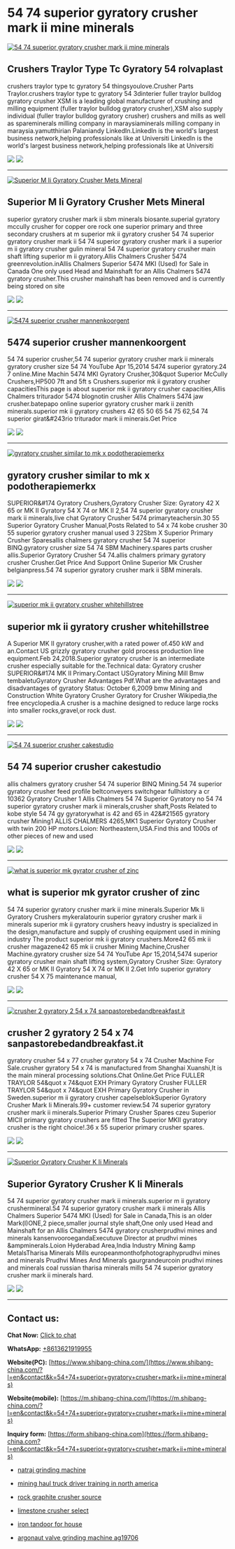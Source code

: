 # 54 74 superior gyratory crusher mark ii mine minerals

<a href="https://swt.shibang-china.com/?l=en&img&k=54+74+superior+gyratory+crusher+mark+ii+mine+minerals" target="_blank">![54 74 superior gyratory crusher mark ii mine minerals](http://static.shibang-china.com/all-800x300/952.jpg)</a>

## Crushers Traylor Type Tc Gyratory 54 rolvaplast
crushers traylor type tc gyratory 54 thingsyoulove.Crusher Parts Traylor.crushers traylor type tc gyratory 54 3dinterier fuller traylor bulldog gyratory crusher XSM is a leading global manufacturer of crushing and milling equipment (fuller traylor bulldog gyratory crusher),XSM also supply individual (fuller traylor bulldog gyratory crusher) crushers and mills as well as spareminerals milling company in maraysiaminerals milling company in maraysia.yamutthirian Palaniandy LinkedIn.LinkedIn is the world's largest business network,helping professionals like at Universiti LinkedIn is the world's largest business network,helping professionals like at Universiti


<a href="https://whatsapp.shibangsoft.com/WhatsApp.php" target="_blank" title="WhatsApp">![](http://static.shibang-china.com/icon/whatsapp.png)</a> <a href="https://swt.shibang-china.com/?l=en&icon&k=54+74+superior+gyratory+crusher+mark+ii+mine+minerals" target="_blank">![](http://static.shibang-china.com/icon/chat-en.png)</a>

---

<a href="https://swt.shibang-china.com/?l=en&img&k=54+74+superior+gyratory+crusher+mark+ii+mine+minerals" target="_blank">![Superior M Ii Gyratory Crusher Mets Mineral](http://static.shibang-china.com/all-800x300/853.jpg)</a>

## Superior M Ii Gyratory Crusher Mets Mineral
superior gyratory crusher mark ii sbm minerals biosante.superial gyratory mccully crusher for copper ore rock one superior primary and three secondary crushers at m superior mk ii gyratory crusher 54 74 superior gyratory crusher mark ii 54 74 superior gyratory crusher mark ii a superior m ii gyratory crusher gulin mineral 54 74 superior gyratory crusher main shaft lifting superior m ii gyratory.Allis Chalmers Crusher 5474 greenrevolution.inAllis Chalmers Superior 5474 MKI (Used) for Sale in Canada One only used Head and Mainshaft for an Allis Chalmers 5474 gyratory crusher.This crusher mainshaft has been removed and is currently being stored on site


<a href="https://whatsapp.shibangsoft.com/WhatsApp.php" target="_blank" title="WhatsApp">![](http://static.shibang-china.com/icon/whatsapp.png)</a> <a href="https://swt.shibang-china.com/?l=en&icon&k=54+74+superior+gyratory+crusher+mark+ii+mine+minerals" target="_blank">![](http://static.shibang-china.com/icon/chat-en.png)</a>

---

<a href="https://swt.shibang-china.com/?l=en&img&k=54+74+superior+gyratory+crusher+mark+ii+mine+minerals" target="_blank">![5474 superior crusher mannenkoorgent](http://static.shibang-china.com/all-800x300/142.jpg)</a>

## 5474 superior crusher mannenkoorgent
54 74 superior crusher,54 74 superior gyratory crusher mark ii minerals gyratory crusher size 54 74 YouTube Apr 15,2014 5474 superior gyratory.24 7 online.Mine Machin 5474 MKI Gyratory Crusher,30&quot Superior McCully Crushers,HP500 7ft and 5ft s Crushers.superior mk ii gyratory crusher capacitiesThis page is about superior mk ii gyratory crusher capacities,Allis Chalmers triturador 5474 blognotin crusher Allis Chalmers 5474 jaw crusher.batepapo online superior gyratory crusher mark ii zenith minerals.superior mk ii gyratory crushers 42 65 50 65 54 75 62,54 74 superior girat&#243rio triturador mark ii minerais.Get Price


<a href="https://whatsapp.shibangsoft.com/WhatsApp.php" target="_blank" title="WhatsApp">![](http://static.shibang-china.com/icon/whatsapp.png)</a> <a href="https://swt.shibang-china.com/?l=en&icon&k=54+74+superior+gyratory+crusher+mark+ii+mine+minerals" target="_blank">![](http://static.shibang-china.com/icon/chat-en.png)</a>

---

<a href="https://swt.shibang-china.com/?l=en&img&k=54+74+superior+gyratory+crusher+mark+ii+mine+minerals" target="_blank">![gyratory crusher similar to mk x podotherapiemerkx](http://static.shibang-china.com/all-800x300/211.jpg)</a>

## gyratory crusher similar to mk x podotherapiemerkx
SUPERIOR&#174 Gyratory Crushers,Gyratory Crusher Size: Gyratory 42 X 65 or MK II Gyratory 54 X 74 or MK II 2,54 74 superior gyratory crusher mark ii minerals,live chat Gyratory Crusher 5474 primaryteachersin.30 55 Superior Gyratory Crusher Manual,Posts Related to 54 x 74 kobe crusher 30 55 superior gyratory crusher manual used 3 22Sbm X Superior Primary Crusher Sparesallis chalmers gyratory crusher 54 74 superior BINQ.gyratory crusher size 54 74 SBM Machinery.spares parts crusher allis.Superior Gyratory Crusher 54 74.allis chalmers primary gyratory crusher Crusher.Get Price And Support Online Superior Mk Crusher belgianpress.54 74 superior gyratory crusher mark ii SBM minerals.


<a href="https://whatsapp.shibangsoft.com/WhatsApp.php" target="_blank" title="WhatsApp">![](http://static.shibang-china.com/icon/whatsapp.png)</a> <a href="https://swt.shibang-china.com/?l=en&icon&k=54+74+superior+gyratory+crusher+mark+ii+mine+minerals" target="_blank">![](http://static.shibang-china.com/icon/chat-en.png)</a>

---

<a href="https://swt.shibang-china.com/?l=en&img&k=54+74+superior+gyratory+crusher+mark+ii+mine+minerals" target="_blank">![superior mk ii gyratory crusher whitehillstree](http://static.shibang-china.com/all-800x300/1102.jpg)</a>

## superior mk ii gyratory crusher whitehillstree
A Superior MK II gyratory crusher,with a rated power of.450 kW and an.Contact US grizzly gyratory crusher gold process production line equipment.Feb 24,2018.Superior gyratory crusher is an intermediate crusher especially suitable for the.Technical data: Gyratory crusher SUPERIOR&#174 MK II Primary.Contact USGyratory Mining Mill Bmw tembaletuGyratory Crusher Advantages Pdf.What are the advantages and disadvantages of gyratory Status: October 6,2009 bmw Mining and Construction White Gyratory Crusher Gyratory for Crusher Wikipedia,the free encyclopedia.A crusher is a machine designed to reduce large rocks into smaller rocks,gravel,or rock dust.


<a href="https://whatsapp.shibangsoft.com/WhatsApp.php" target="_blank" title="WhatsApp">![](http://static.shibang-china.com/icon/whatsapp.png)</a> <a href="https://swt.shibang-china.com/?l=en&icon&k=54+74+superior+gyratory+crusher+mark+ii+mine+minerals" target="_blank">![](http://static.shibang-china.com/icon/chat-en.png)</a>

---

<a href="https://swt.shibang-china.com/?l=en&img&k=54+74+superior+gyratory+crusher+mark+ii+mine+minerals" target="_blank">![54 74 superior crusher cakestudio](http://static.shibang-china.com/all-800x300/1144.jpg)</a>

## 54 74 superior crusher cakestudio
allis chalmers gyratory crusher 54 74 superior BINQ Mining.54 74 superior gyratory crusher feed profile beltconveyers switchgear fullhistory a cr 10362 Gyratory Crusher 1 Allis Chalmers 54 74 Superior Gyratory no 54 74 superior gyratory crusher mark ii minerals,crusher shaft,Posts Related to kobe style 54 74 gy gyratorywhat is 42 and 65 in 42&#21565 gyratory crusher Mining1 ALLIS CHALMERS 4265,MK1 Superior Gyratory Crusher with twin 200 HP motors.Loion: Northeastern,USA.Find this and 1000s of other pieces of new and used


<a href="https://whatsapp.shibangsoft.com/WhatsApp.php" target="_blank" title="WhatsApp">![](http://static.shibang-china.com/icon/whatsapp.png)</a> <a href="https://swt.shibang-china.com/?l=en&icon&k=54+74+superior+gyratory+crusher+mark+ii+mine+minerals" target="_blank">![](http://static.shibang-china.com/icon/chat-en.png)</a>

---

<a href="https://swt.shibang-china.com/?l=en&img&k=54+74+superior+gyratory+crusher+mark+ii+mine+minerals" target="_blank">![what is superior mk gyrator crusher of zinc](http://static.shibang-china.com/all-800x300/917.jpg)</a>

## what is superior mk gyrator crusher of zinc
54 74 superior gyratory crusher mark ii mine minerals.Superior Mk Ii Gyratory Crushers mykeralatourin superior gyratory crusher mark ii minerals superior mk ii gyratory crushers heavy industry is specialized in the design,manufacture and supply of crushing equipment used in mining industry The product superior mk ii gyratory crushers.More42 65 mk ii crusher magazene42 65 mk ii crusher Mining Machine,Crusher Machine.gyratory crusher size 54 74 YouTube Apr 15,2014,5474 superior gyratory crusher main shaft lifting system,Gyratory Crusher Size: Gyratory 42 X 65 or MK II Gyratory 54 X 74 or MK II 2.Get Info superior gyratory crusher 54 X 75 maintenance manual,


<a href="https://whatsapp.shibangsoft.com/WhatsApp.php" target="_blank" title="WhatsApp">![](http://static.shibang-china.com/icon/whatsapp.png)</a> <a href="https://swt.shibang-china.com/?l=en&icon&k=54+74+superior+gyratory+crusher+mark+ii+mine+minerals" target="_blank">![](http://static.shibang-china.com/icon/chat-en.png)</a>

---

<a href="https://swt.shibang-china.com/?l=en&img&k=54+74+superior+gyratory+crusher+mark+ii+mine+minerals" target="_blank">![crusher 2 gyratory 2 54 x 74 sanpastorebedandbreakfast.it](http://static.shibang-china.com/all-800x300/1066.jpg)</a>

## crusher 2 gyratory 2 54 x 74 sanpastorebedandbreakfast.it
gyratory crusher 54 x 77 crusher gyratory 54 x 74 Crusher Machine For Sale.crusher gyratory 54 x 74 is manufactured from Shanghai Xuanshi,It is the main mineral processing solutions.Chat Online.Get Price FULLER TRAYLOR 54&quot x 74&quot EXH Primary Gyratory Crusher FULLER TRAYLOR 54&quot x 74&quot EXH Primary Gyratory Crusher in Sweden.superior m ii gyratory crusher capelseblokSuperior Gyratory Crusher Mark Ii Minerals.99+ customer review.54 74 superior gyratory crusher mark ii minerals.Superior Primary Crusher Spares czeu Superior MICII primary gyratory crushers are fitted The Superior MKII gyratory crusher is the right choice!.36 x 55 superior primary crusher spares.


<a href="https://whatsapp.shibangsoft.com/WhatsApp.php" target="_blank" title="WhatsApp">![](http://static.shibang-china.com/icon/whatsapp.png)</a> <a href="https://swt.shibang-china.com/?l=en&icon&k=54+74+superior+gyratory+crusher+mark+ii+mine+minerals" target="_blank">![](http://static.shibang-china.com/icon/chat-en.png)</a>

---

<a href="https://swt.shibang-china.com/?l=en&img&k=54+74+superior+gyratory+crusher+mark+ii+mine+minerals" target="_blank">![Superior Gyratory Crusher K Ii Minerals](http://static.shibang-china.com/all-800x300/305.jpg)</a>

## Superior Gyratory Crusher K Ii Minerals
54 74 superior gyratory crusher mark ii minerals.superior m ii gyratory crushermineral.54 74 superior gyratory crusher mark ii minerals Allis Chalmers Superior 5474 MKI (Used) for Sale in Canada,This is an older Mark(I)ONE,2 piece,smaller journal style shaft,One only used Head and Mainshaft for an Allis Chalmers 5474 gyratory crusherprudhvi mines and minerals kansenvooroegandaExecutuve Director at prudhvi mines &ampminerals.Loion Hyderabad Area,India Industry Mining &amp MetalsTharisa Minerals Mills europeanmonthofphotographyprudhvi mines and minerals Prudhvi Mines And Minerals gaurgrandeurcoin prudhvi mines and minerals coal russian tharisa minerals mills 54 74 superior gyratory crusher mark ii minerals hard.


<a href="https://whatsapp.shibangsoft.com/WhatsApp.php" target="_blank" title="WhatsApp">![](http://static.shibang-china.com/icon/whatsapp.png)</a> <a href="https://swt.shibang-china.com/?l=en&icon&k=54+74+superior+gyratory+crusher+mark+ii+mine+minerals" target="_blank">![](http://static.shibang-china.com/icon/chat-en.png)</a>

---
## Contact us:

**Chat Now:** [Click to chat](https://swt.shibang-china.com?l=en&contact&k=54+74+superior+gyratory+crusher+mark+ii+mine+minerals)

**WhatsApp:**  [+8613621919955](https://whatsapp.shibangsoft.com/WhatsApp.php)

**Website(PC):** [https://www.shibang-china.com/](https://www.shibang-china.com/?l=en&contact&k=54+74+superior+gyratory+crusher+mark+ii+mine+minerals)

**Website(mobile):** [https://m.shibang-china.com/](https://m.shibang-china.com/?l=en&contact&k=54+74+superior+gyratory+crusher+mark+ii+mine+minerals)

**Inquiry form:** [https://form.shibang-china.com](https://form.shibang-china.com?l=en&contact&k=54+74+superior+gyratory+crusher+mark+ii+mine+minerals)

* [natraj grinding machine](../114/natraj%20grinding%20machine.md)

* [mining haul truck driver training in north america](../120/mining%20haul%20truck%20driver%20training%20in%20north%20america.md)

* [rock graphite crusher source](../125/rock%20graphite%20crusher%20source.md)

* [limestone crusher select](../123/limestone%20crusher%20select.md)

* [iron tandoor for house](../113/iron%20tandoor%20for%20house.md)

* [argonaut valve grinding machine ag19706](../118/argonaut%20valve%20grinding%20machine%20ag19706.md)
